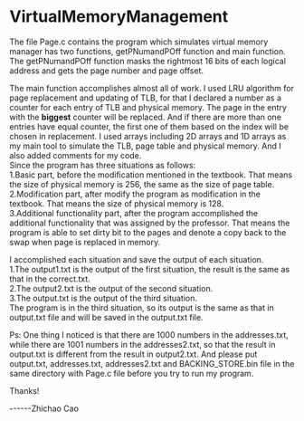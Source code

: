 # VirtualMemoryManagement

The file Page.c contains the program which simulates virtual memory manager has two functions, getPNumandPOff function and main function.<br>
The getPNumandPOff function masks the rightmost 16 bits of each logical address and gets the page number and page offset.<br>

The main function accomplishes almost all of work. I used LRU algorithm for page replacement and updating of TLB, for that I
declared a number as a counter for each entry of TLB and physical memory. The page in the entry with the <b>biggest</b> counter will be replaced. And if there are more than one entries have equal counter, the first one of them based on the index will be chosen in replacement. I used arrays including 2D arrays and 1D arrays as my main tool to simulate the TLB, page table and physical memory. And I also added comments for my code.<br>
Since the program has three situations as follows:<br>
1.Basic part, before the modification mentioned in the textbook. That means the size of physical memory is 256, the same as the size of page table.<br>
2.Modification part, after modify the program as modification in the textbook. That means the size of physical memory is 128.<br>
3.Additional functionality part, after the program accomplished the additional functionality that was assigned by the professor. That means the program is able to set dirty bit to the pages and denote a copy back to the swap when page is replaced in memory.<br>

I accomplished each situation and save the output of each situation.<br>
1.The output1.txt is the output of the first situation, the result is the same as that in the correct.txt.<br>
2.The output2.txt is the output of the second situation.<br>
3.The output.txt is the output of the third situation.<br>
The program is in the third situation, so its output is the same as that in output.txt file and will be saved in the output.txt file.

Ps: One thing I noticed is that there are 1000 numbers in the addresses.txt, while there are 1001 numbers in the addresses2.txt, so that the result in output.txt is different from the result in output2.txt. And please put output.txt, addresses.txt, addresses2.txt and BACKING_STORE.bin file in the same directory with Page.c file before you try to run my program.

Thanks!

------Zhichao Cao
